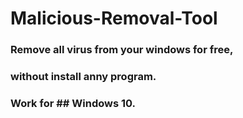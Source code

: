 # Malicious-Removal-Tool
### Remove all virus from your windows for free,
### without install anny program.
### Work for ## Windows 10.
